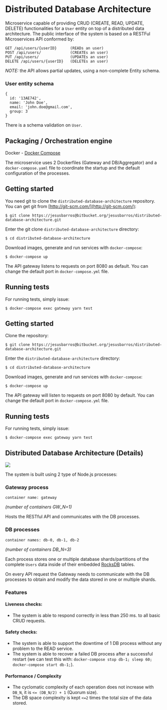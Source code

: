 # Distributed Database Architecture

Microservice capable of providing CRUD (CREATE, READ, UPDATE, DELETE) functionalities for a `User` entity on top of a distributed data architecture. The public interface of the system is based on a RESTFul Microservices API conformed by:

```
GET /api/users/{userID}      (READs an user)
POST /api/users/             (CREATEs an user)
PUT /api/users/              (UPDATEs an user)
DELETE /api/users/{userID}   (DELETEs an user)
```

*NOTE:* the API allows partial updates, using a non-complete Entity schema.

### User entity schema
```
{
  id: '13AE742',
  name: 'John Doe',
  email: 'john.doe@gmail.com',
  group: 3
}
```
There is a schema validation on `User`.

## Packaging / Orchestration engine

Docker - [Docker Compose](https://docs.docker.com/compose/)

The microservice uses 2 Dockerfiles (Gateway and DB/Aggregator) and a `docker-compose.yaml` file to coordinate the startup and the default configuration of the processes.

## Getting started
You need git to clone the `distributed-database-architecture` repository. You can get git from [http://git-scm.com/](http://git-scm.com/):

```
$ git clone https://jesusbarros@bitbucket.org/jesusbarros/distributed-database-architecture.git
```
Enter the git clone `distributed-database-architecture` directory:

```
$ cd distributed-database-architecture
```
Download images, generate and run services with `docker-compose`:
```
$ docker-compose up
```

The API gateway listens to requests on port 8080 as default. You can change the default port in `docker-compose.yml` file.

## Running tests
For running tests, simply issue:
```
$ docker-compose exec gateway yarn test
```

## Getting started
Clone the repository:

```
$ git clone https://jesusbarros@bitbucket.org/jesusbarros/distributed-database-architecture.git
```
Enter the `distributed-database-architecture` directory:

```
$ cd distributed-database-architecture
```
Download images, generate and run services with `docker-compose`:
```
$ docker-compose up
```

The API gateway will listen to requests on port 8080 by default. You can change the default port in `docker-compose.yml` file.

## Running tests
For running tests, simply issue:
```
$ docker-compose exec gateway yarn test
```

## Distributed Database Architecture (Details)

![](https://user-images.githubusercontent.com/8838365/92979274-71362d80-f492-11ea-8bbf-ee7d09580da2.png)

The system is built using 2 type of Node.js processes:

### Gateway process

`container name: gateway`

*(number of containers GW_N=1)*

Hosts the RESTful API and communicates with the DB processes.

### DB processes
`container names: db-0, db-1, db-2`

*(number of containers DB_N=3)*

Each process stores one or multiple database shards/partitions of the complete `Users` data inside of their embedded [RocksDB](https://rocksdb.org/) tables.

On every API request the Gateway needs to communicate with the DB processes to obtain and modify the data stored in one or multiple shards.

### Features

#### Liveness checks:

- The system is able to respond correctly in less than 250 ms. to all basic CRUD requests.

#### Safety checks:

- The system is able to support the downtime of 1 DB process without any problem to the READ service.
- The system is able to recover a failed DB process after a successful restart (we can test this with: `docker-compose stop db-1; sleep 60; docker-compose start db-1;`).

#### Performance / Complexity

- The cyclomatic complexity of each operation does not increase with `DB_N`, it is `<= (DB_N/2) + 1` (Quorum size).
- The DB space complexity is kept `<=2` times the total size of the data stored.
